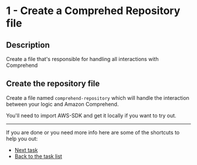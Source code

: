 # 1 - Create a Comprehed Repository file

## Description

Create a file that's responsible for handling all interactions with Comprehend

## Create the repository file

Create a file named `comprehend-repository` which will handle the interaction between your logic and Amazon Comprehend.

You'll need to import AWS-SDK and get it locally if you want to try out.

----

If you are done or you need more info here are some of the shortcuts to help you out:

- [Next task](../2-get-query-syntax-method)
- [Back to the task list](../)